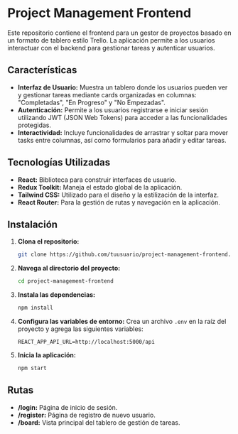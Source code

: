 # Project Management Frontend

Este repositorio contiene el frontend para un gestor de proyectos basado en un formato de tablero estilo Trello. La aplicación permite a los usuarios interactuar con el backend para gestionar tareas y autenticar usuarios.

## Características

- **Interfaz de Usuario:** Muestra un tablero donde los usuarios pueden ver y gestionar tareas mediante cards organizadas en columnas: "Completadas", "En Progreso" y "No Empezadas".
- **Autenticación:** Permite a los usuarios registrarse e iniciar sesión utilizando JWT (JSON Web Tokens) para acceder a las funcionalidades protegidas.
- **Interactividad:** Incluye funcionalidades de arrastrar y soltar para mover tasks entre columnas, así como formularios para añadir y editar tareas.

## Tecnologías Utilizadas

- **React:** Biblioteca para construir interfaces de usuario.
- **Redux Toolkit:** Maneja el estado global de la aplicación.
- **Tailwind CSS:** Utilizado para el diseño y la estilización de la interfaz.
- **React Router:** Para la gestión de rutas y navegación en la aplicación.

## Instalación

1. **Clona el repositorio:**
    ```bash
    git clone https://github.com/tuusuario/project-management-frontend.git
    ```

2. **Navega al directorio del proyecto:**
    ```bash
    cd project-management-frontend
    ```

3. **Instala las dependencias:**
    ```bash
    npm install
    ```

4. **Configura las variables de entorno:**
    Crea un archivo `.env` en la raíz del proyecto y agrega las siguientes variables:
    ```env
    REACT_APP_API_URL=http://localhost:5000/api
    ```

5. **Inicia la aplicación:**
    ```bash
    npm start
    ```

## Rutas

- **/login:** Página de inicio de sesión.
- **/register:** Página de registro de nuevo usuario.
- **/board:** Vista principal del tablero de gestión de tareas.
